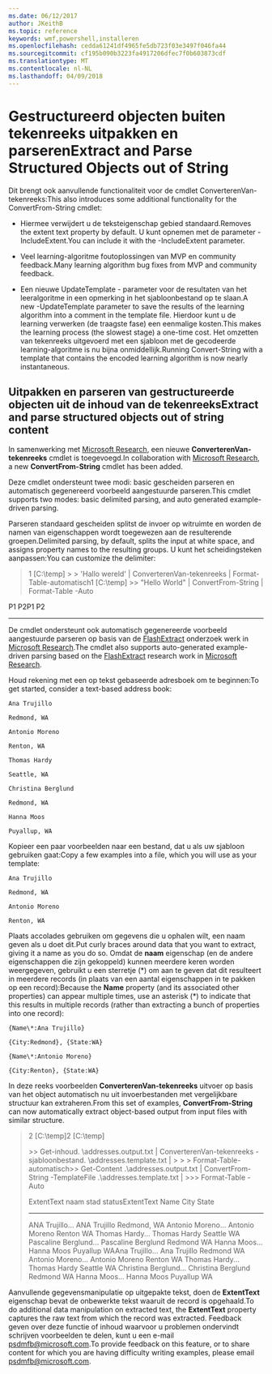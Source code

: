 ```yaml
---
ms.date: 06/12/2017
author: JKeithB
ms.topic: reference
keywords: wmf,powershell,installeren
ms.openlocfilehash: cedda61241df4965fe5db723f03e3497f046fa44
ms.sourcegitcommit: cf195b090b3223fa4917206dfec7f0b603873cdf
ms.translationtype: MT
ms.contentlocale: nl-NL
ms.lasthandoff: 04/09/2018
---
```

# <a name="extract-and-parse-structured-objects-out-of-string"></a><span data-ttu-id="3ce02-102">Gestructureerd objecten buiten tekenreeks uitpakken en parseren</span><span class="sxs-lookup"><span data-stu-id="3ce02-102">Extract and Parse Structured Objects out of String</span></span>
<span data-ttu-id="3ce02-103">Dit brengt ook aanvullende functionaliteit voor de cmdlet ConverterenVan-tekenreeks:</span><span class="sxs-lookup"><span data-stu-id="3ce02-103">This also introduces some additional functionality for the ConvertFrom-String cmdlet:</span></span>

-   <span data-ttu-id="3ce02-104">Hiermee verwijdert u de teksteigenschap gebied standaard.</span><span class="sxs-lookup"><span data-stu-id="3ce02-104">Removes the extent text property by default.</span></span> <span data-ttu-id="3ce02-105">U kunt opnemen met de parameter - IncludeExtent.</span><span class="sxs-lookup"><span data-stu-id="3ce02-105">You can include it with the -IncludeExtent parameter.</span></span>

-   <span data-ttu-id="3ce02-106">Veel learning-algoritme foutoplossingen van MVP en community feedback.</span><span class="sxs-lookup"><span data-stu-id="3ce02-106">Many learning algorithm bug fixes from MVP and community feedback.</span></span>

-   <span data-ttu-id="3ce02-107">Een nieuwe UpdateTemplate - parameter voor de resultaten van het leeralgoritme in een opmerking in het sjabloonbestand op te slaan.</span><span class="sxs-lookup"><span data-stu-id="3ce02-107">A new -UpdateTemplate parameter to save the results of the learning algorithm into a comment in the template file.</span></span> <span data-ttu-id="3ce02-108">Hierdoor kunt u de learning verwerken (de traagste fase) een eenmalige kosten.</span><span class="sxs-lookup"><span data-stu-id="3ce02-108">This makes the learning process (the slowest stage) a one-time cost.</span></span> <span data-ttu-id="3ce02-109">Het omzetten van tekenreeks uitgevoerd met een sjabloon met de gecodeerde learning-algoritme is nu bijna onmiddellijk.</span><span class="sxs-lookup"><span data-stu-id="3ce02-109">Running Convert-String with a template that contains the encoded learning algorithm is now nearly instantaneous.</span></span>


<a name="extract-and-parse-structured-objects-out-of-string-content"></a><span data-ttu-id="3ce02-110">Uitpakken en parseren van gestructureerde objecten uit de inhoud van de tekenreeks</span><span class="sxs-lookup"><span data-stu-id="3ce02-110">Extract and parse structured objects out of string content</span></span>
----------------------------------------------------------

<span data-ttu-id="3ce02-111">In samenwerking met [Microsoft Research](http://research.microsoft.com/), een nieuwe **ConverterenVan-tekenreeks** cmdlet is toegevoegd.</span><span class="sxs-lookup"><span data-stu-id="3ce02-111">In collaboration with [Microsoft Research](http://research.microsoft.com/), a new **ConvertFrom-String** cmdlet has been added.</span></span>

<span data-ttu-id="3ce02-112">Deze cmdlet ondersteunt twee modi: basic gescheiden parseren en automatisch gegenereerd voorbeeld aangestuurde parseren.</span><span class="sxs-lookup"><span data-stu-id="3ce02-112">This cmdlet supports two modes: basic delimited parsing, and auto generated example-driven parsing.</span></span>

<span data-ttu-id="3ce02-113">Parseren standaard gescheiden splitst de invoer op witruimte en worden de namen van eigenschappen wordt toegewezen aan de resulterende groepen.</span><span class="sxs-lookup"><span data-stu-id="3ce02-113">Delimited parsing, by default, splits the input at white space, and assigns property names to the resulting groups.</span></span> <span data-ttu-id="3ce02-114">U kunt het scheidingsteken aanpassen:</span><span class="sxs-lookup"><span data-stu-id="3ce02-114">You can customize the delimiter:</span></span>

> <span data-ttu-id="3ce02-115">1 \[C:\\temp\] &gt; &gt; 'Hallo wereld' | ConverterenVan-tekenreeks | Format-Table-automatisch</span><span class="sxs-lookup"><span data-stu-id="3ce02-115">1 \[C:\\temp\] &gt;&gt; "Hello World" | ConvertFrom-String | Format-Table -Auto</span></span>

<span data-ttu-id="3ce02-116">P1    P2</span><span class="sxs-lookup"><span data-stu-id="3ce02-116">P1    P2</span></span>
--    --

<span data-ttu-id="3ce02-117">De cmdlet ondersteunt ook automatisch gegenereerde voorbeeld aangestuurde parseren op basis van de [FlashExtract](http://research.microsoft.com/en-us/um/people/sumitg/flashextract.html) onderzoek werk in [Microsoft Research](http://research.microsoft.com).</span><span class="sxs-lookup"><span data-stu-id="3ce02-117">The cmdlet also supports auto-generated example-driven parsing based on the [FlashExtract](http://research.microsoft.com/en-us/um/people/sumitg/flashextract.html) research work in [Microsoft Research](http://research.microsoft.com).</span></span>

<span data-ttu-id="3ce02-118">Houd rekening met een op tekst gebaseerde adresboek om te beginnen:</span><span class="sxs-lookup"><span data-stu-id="3ce02-118">To get started, consider a text-based address book:</span></span>

    Ana Trujillo

    Redmond, WA

    Antonio Moreno

    Renton, WA

    Thomas Hardy

    Seattle, WA

    Christina Berglund

    Redmond, WA

    Hanna Moos

    Puyallup, WA

<span data-ttu-id="3ce02-119">Kopieer een paar voorbeelden naar een bestand, dat u als uw sjabloon gebruiken gaat:</span><span class="sxs-lookup"><span data-stu-id="3ce02-119">Copy a few examples into a file, which you will use as your template:</span></span>

    Ana Trujillo

    Redmond, WA

    Antonio Moreno

    Renton, WA



<span data-ttu-id="3ce02-120">Plaats accolades gebruiken om gegevens die u ophalen wilt, een naam geven als u doet dit.</span><span class="sxs-lookup"><span data-stu-id="3ce02-120">Put curly braces around data that you want to extract, giving it a name as you do so.</span></span> <span data-ttu-id="3ce02-121">Omdat de **naam** eigenschap (en de andere eigenschappen die zijn gekoppeld) kunnen meerdere keren worden weergegeven, gebruikt u een sterretje (\*) om aan te geven dat dit resulteert in meerdere records (in plaats van een aantal eigenschappen in te pakken op een record):</span><span class="sxs-lookup"><span data-stu-id="3ce02-121">Because the **Name** property (and its associated other properties) can appear multiple times, use an asterisk (\*) to indicate that this results in multiple records (rather than extracting a bunch of properties into one record):</span></span>

    {Name\*:Ana Trujillo}

    {City:Redmond}, {State:WA}

    {Name\*:Antonio Moreno}

    {City:Renton}, {State:WA}

<span data-ttu-id="3ce02-122">In deze reeks voorbeelden **ConverterenVan-tekenreeks** uitvoer op basis van het object automatisch nu uit invoerbestanden met vergelijkbare structuur kan extraheren.</span><span class="sxs-lookup"><span data-stu-id="3ce02-122">From this set of examples, **ConvertFrom-String** can now automatically extract object-based output from input files with similar structure.</span></span>

> <span data-ttu-id="3ce02-123">2 \[C:\\temp\]</span><span class="sxs-lookup"><span data-stu-id="3ce02-123">2 \[C:\\temp\]</span></span>
>
> <span data-ttu-id="3ce02-124">&gt;&gt; Get-inhoud. \\addresses.output.txt | ConverterenVan-tekenreeks - sjabloonbestand. \\addresses.template.txt | &gt; &gt; &gt; Format-Table-automatisch</span><span class="sxs-lookup"><span data-stu-id="3ce02-124">&gt;&gt; Get-Content .\\addresses.output.txt | ConvertFrom-String -TemplateFile .\\addresses.template.txt | &gt;&gt;&gt; Format-Table -Auto</span></span>
>
> <span data-ttu-id="3ce02-125">ExtentText naam stad status</span><span class="sxs-lookup"><span data-stu-id="3ce02-125">ExtentText                     Name               City     State</span></span>
> ----------                     ----               ----     -----
> <span data-ttu-id="3ce02-126">ANA Trujillo...                ANA Trujillo Redmond, WA Antonio Moreno...              Antonio Moreno Renton WA Thomas Hardy...                Thomas Hardy Seattle WA Pascaline Berglund...          Pascaline Berglund Redmond WA Hanna Moos...                  Hanna Moos Puyallup WA</span><span class="sxs-lookup"><span data-stu-id="3ce02-126">Ana Trujillo...                Ana Trujillo       Redmond  WA Antonio Moreno...              Antonio Moreno     Renton   WA Thomas Hardy...                Thomas Hardy       Seattle  WA Christina Berglund...          Christina Berglund Redmond  WA Hanna Moos...                  Hanna Moos         Puyallup WA</span></span>

<span data-ttu-id="3ce02-127">Aanvullende gegevensmanipulatie op uitgepakte tekst, doen de **ExtentText** eigenschap bevat de onbewerkte tekst waaruit de record is opgehaald.</span><span class="sxs-lookup"><span data-stu-id="3ce02-127">To do additional data manipulation on extracted text, the **ExtentText** property captures the raw text from which the record was extracted.</span></span> <span data-ttu-id="3ce02-128">Feedback geven over deze functie of inhoud waarvoor u problemen ondervindt schrijven voorbeelden te delen, kunt u een e-mail <psdmfb@microsoft.com>.</span><span class="sxs-lookup"><span data-stu-id="3ce02-128">To provide feedback on this feature, or to share content for which you are having difficulty writing examples, please email <psdmfb@microsoft.com>.</span></span>
